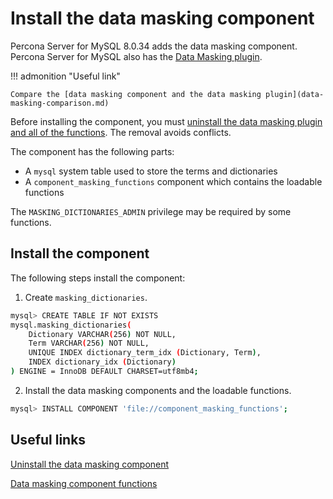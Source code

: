# Install the data masking component

Percona Server for MySQL 8.0.34 adds the data masking component. Percona Server for MySQL also has the [Data Masking plugin](install-data-masking-plugin.md). 

!!! admonition "Useful link"

    Compare the [data masking component and the data masking plugin](data-masking-comparison.md)

Before installing the component, you must [uninstall the data masking plugin and all of the functions](install-data-masking-plugin.md#uninstall-the-plugin). The removal avoids conflicts.

The component has the following parts:

* A `mysql` system table used to store the terms and dictionaries
* A `component_masking_functions` component which contains the loadable functions

The `MASKING_DICTIONARIES_ADMIN` privilege may be required by some functions.

## Install the component

The following steps install the component:

1. Create `masking_dictionaries`.

```{.bash data-prompt="mysql>"}
mysql> CREATE TABLE IF NOT EXISTS
mysql.masking_dictionaries(
    Dictionary VARCHAR(256) NOT NULL,
    Term VARCHAR(256) NOT NULL,
    UNIQUE INDEX dictionary_term_idx (Dictionary, Term),
    INDEX dictionary_idx (Dictionary)
) ENGINE = InnoDB DEFAULT CHARSET=utf8mb4;
```

2. Install the data masking components and the loadable functions.

```{.bash data-prompt="mysql>"}
mysql> INSTALL COMPONENT 'file://component_masking_functions';
```

## Useful links

[Uninstall the data masking component](uninstall-data-masking-component.md)

[Data masking component functions](data-masking-function-list.md)
